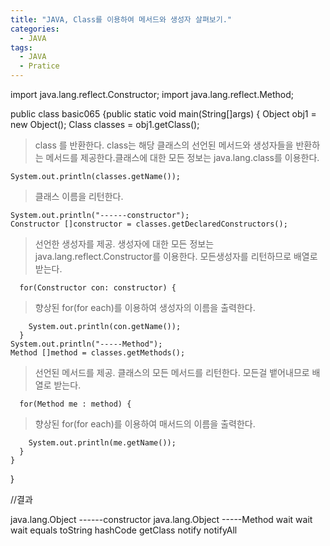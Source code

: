 ```yaml
---
title: "JAVA, Class를 이용하여 메서드와 생성자 살펴보기."
categories:
  - JAVA
tags:
  - JAVA
  - Pratice
---
```


  import java.lang.reflect.Constructor;
  import java.lang.reflect.Method;

  public class basic065 {public static void main(String[]args) {
    Object obj1 = new Object();
    Class classes = obj1.getClass(); 
>class 를 반환한다. class는 해당 클래스의 선언된 메서드와 생성자들을 반환하는 메서드를 제공한다.클래스에 대한 모든 정보는 java.lang.class를 이용한다.

    System.out.println(classes.getName()); 
>클래스 이름을 리턴한다.

    System.out.println("------constructor");
    Constructor []constructor = classes.getDeclaredConstructors(); 
>선언한 생성자를 제공. 생성자에 대한 모든 정보는 java.lang.reflect.Constructor를 이용한다. 모든생성자를 리턴하므로 배열로 받는다.

      for(Constructor con: constructor) { 
>향상된 for(for each)를 이용하여 생성자의 이름을 출력한다.

        System.out.println(con.getName());
      }
    System.out.println("-----Method");
    Method []method	= classes.getMethods();
>선언된 메서드를 제공. 클래스의 모든 메서드를 리턴한다. 모든걸 뱉어내므로 배열로 받는다.

      for(Method me : method) { 
>향상된 for(for each)를 이용하여 매서드의 이름을 출력한다.

        System.out.println(me.getName());
      }	
    }
  }

//결과

java.lang.Object
------constructor
java.lang.Object
-----Method
wait
wait
wait
equals
toString
hashCode
getClass
notify
notifyAll
